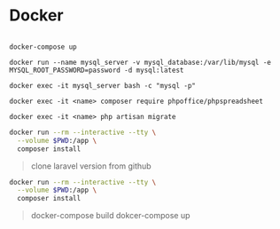 # Docker

```docker-compose build

docker-compose up

docker run --name mysql_server -v mysql_database:/var/lib/mysql -e MYSQL_ROOT_PASSWORD=password -d mysql:latest

docker exec -it mysql_server bash -c "mysql -p"

docker exec -it <name> composer require phpoffice/phpspreadsheet

docker exec -it <name> php artisan migrate
```


```bash
docker run --rm --interactive --tty \
  --volume $PWD:/app \
  composer install
```


> clone laravel version from github

```bash
docker run --rm --interactive --tty \
  --volume $PWD:/app \
  composer install
```

> docker-compose build
> dokcer-compose up